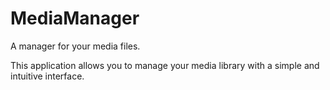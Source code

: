 # MediaManager

A manager for your media files.

This application allows you to manage your media library with a simple and intuitive interface.
